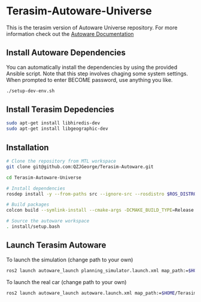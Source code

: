 # Terasim-Autoware-Universe

This is the terasim version of Autoware Universe repository. For more information check out the [Autoware Documentation](https://autowarefoundation.github.io/autoware-documentation/main/)

## Install Autoware Dependencies
You can automatically install the dependencies by using the provided Ansible script. Note that this step involves chaging some system settings. When prompted to enter BECOME password, use anything you like.
```bash
./setup-dev-env.sh
```

## Install Terasim Depedencies
```bash
sudo apt-get install libhiredis-dev
sudo apt-get install libgeographic-dev
```

## Installation
```bash
# Clone the repository from MTL workspace
git clone git@github.com:QZJGeorge/Terasim-Autoware.git

cd Terasim-Autoware-Universe

# Install dependencies
rosdep install -y --from-paths src --ignore-src --rosdistro $ROS_DISTRO

# Build packages
colcon build --symlink-install --cmake-args -DCMAKE_BUILD_TYPE=Release

# Source the autoware workspace
. install/setup.bash
```

## Launch Terasim Autoware
To launch the simulation (change path to your own)
```bash
ros2 launch autoware_launch planning_simulator.launch.xml map_path:=$HOME/Terasim-Autoware/map vehicle_model:=sample_vehicle sensor_model:=sample_sensor_kit lanelet2_map_file:=lanelet2_mcity_v11.osm
```

To launch the real car (change path to your own)
```bash
ros2 launch autoware_launch autoware.launch.xml map_path:=$HOME/Terasim-Autoware/map vehicle_model:=sample_vehicle sensor_model:=sample_sensor_kit lanelet2_map_file:=lanelet2_mcity_v11.osm
```
